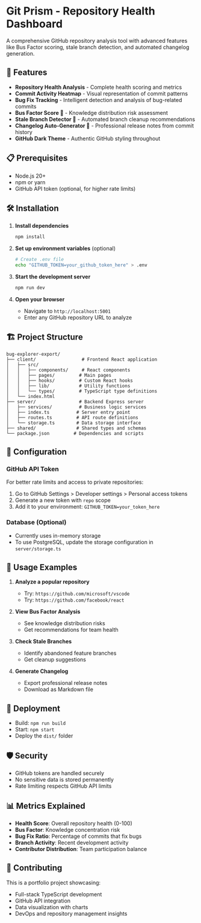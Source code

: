 # Git Prism - Repository Health Dashboard

A comprehensive GitHub repository analysis tool with advanced features like Bus Factor scoring, stale branch detection, and automated changelog generation.

## 🚀 Features

- **Repository Health Analysis** - Complete health scoring and metrics
- **Commit Activity Heatmap** - Visual representation of commit patterns
- **Bug Fix Tracking** - Intelligent detection and analysis of bug-related commits
- **Bus Factor Score 🚌** - Knowledge distribution risk assessment
- **Stale Branch Detector 🌿** - Automated branch cleanup recommendations
- **Changelog Auto-Generator 📝** - Professional release notes from commit history
- **GitHub Dark Theme** - Authentic GitHub styling throughout

## 📋 Prerequisites

- Node.js 20+ 
- npm or yarn
- GitHub API token (optional, for higher rate limits)

## 🛠️ Installation

1. **Install dependencies**
   ```bash
   npm install
   ```

2. **Set up environment variables** (optional)
   ```bash
   # Create .env file
   echo "GITHUB_TOKEN=your_github_token_here" > .env
   ```

3. **Start the development server**
   ```bash
   npm run dev
   ```

4. **Open your browser**
   - Navigate to `http://localhost:5001`
   - Enter any GitHub repository URL to analyze

## 🏗️ Project Structure

```
bug-explorer-export/
├── client/                 # Frontend React application
│   ├── src/
│   │   ├── components/     # React components
│   │   ├── pages/         # Main pages
│   │   ├── hooks/         # Custom React hooks
│   │   ├── lib/           # Utility functions
│   │   └── types/         # TypeScript type definitions
│   └── index.html
├── server/                # Backend Express server
│   ├── services/          # Business logic services
│   ├── index.ts          # Server entry point
│   ├── routes.ts         # API route definitions
│   └── storage.ts        # Data storage interface
├── shared/               # Shared types and schemas
└── package.json         # Dependencies and scripts
```

## 🔧 Configuration

### GitHub API Token
For better rate limits and access to private repositories:

1. Go to GitHub Settings > Developer settings > Personal access tokens
2. Generate a new token with `repo` scope
3. Add it to your environment: `GITHUB_TOKEN=your_token_here`

### Database (Optional)
- Currently uses in-memory storage
- To use PostgreSQL, update the storage configuration in `server/storage.ts`

## 🎯 Usage Examples

1. **Analyze a popular repository**
   - Try: `https://github.com/microsoft/vscode`
   - Try: `https://github.com/facebook/react`

2. **View Bus Factor Analysis**
   - See knowledge distribution risks
   - Get recommendations for team health

3. **Check Stale Branches**
   - Identify abandoned feature branches
   - Get cleanup suggestions

4. **Generate Changelog**
   - Export professional release notes
   - Download as Markdown file

## 🚀 Deployment

- Build: `npm run build`
- Start: `npm start`
- Deploy the `dist/` folder

## 🛡️ Security

- GitHub tokens are handled securely
- No sensitive data is stored permanently
- Rate limiting respects GitHub API limits

## 📊 Metrics Explained

- **Health Score**: Overall repository health (0-100)
- **Bus Factor**: Knowledge concentration risk
- **Bug Fix Ratio**: Percentage of commits that fix bugs
- **Branch Activity**: Recent development activity
- **Contributor Distribution**: Team participation balance

## 🤝 Contributing

This is a portfolio project showcasing:
- Full-stack TypeScript development
- GitHub API integration
- Data visualization with charts
- DevOps and repository management insights
